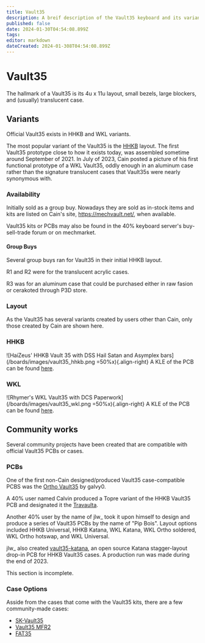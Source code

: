 ```yaml
---
title: Vault35
description: A breif description of the Vault35 keyboard and its variants, originally designed by Cain of MechVault
published: false
date: 2024-01-30T04:54:08.899Z
tags: 
editor: markdown
dateCreated: 2024-01-308T04:54:08.899Z
---
```


# Vault35

The hallmark of a Vault35 is its 4u x 11u layout, small bezels, large blockers, and (usually) translucent case.

## Variants

Official Vault35 exists in HHKB and WKL variants.

The most popular variant of the Vault35 is the [HHKB](https://hhkeyboard.us/blog/the-mystery-behind-the-ctrl-key-and-unique-hhkb-layout) layout.
The first Vault35 prototype close to how it exists today, was assembled sometime around September of 2021.
In July of 2023, Cain posted a picture of his first functional prototype of a WKL Vault35, oddly enough in an aluminum case rather than the signature translucent cases that Vault35s were nearly synonymous with.

### Availability

Initially sold as a group buy.
Nowadays they are sold as in-stock items and kits are listed on Cain's site, https://mechvault.net/, when available.

Vault35 kits or PCBs may also be found in the 40% keyboard server's buy-sell-trade forum or on mechmarket.

#### Group Buys

Several group buys ran for Vault35 in their initial HHKB layout.

R1 and R2 were for the translucent acrylic cases.

R3 was for an aluminum case that could be purchased either in raw fasion or cerakoted through P3D store.

### Layout

As the Vault35 has several variants created by users other than Cain, only those created by Cain are shown here. 

### HHKB

![HaiZeus' HHKB Vault 35 with DSS Hail Satan and Asymplex bars](/boards/images/vault35_hhkb.png =50%x){.align-right}
A KLE of the PCB can be found [here](http://www.keyboard-layout-editor.com/##@_name=Vault35%20HHKB&author=MechVault%3B&@_a:7%3B&=Q&=W&=E&=R&=T&=Y&=U&=I&=O&=P&=BACK%20SPACE%3B&@_w:1.25%3B&=A&=S&=D&=F&=G&=H&=J&=K&=L&_w:1.75%3B&=ENTER%3B&@_w:1.75%3B&=Z&=X&=C&=V&=B&=N&=M&_a:5%3B&=%0A,%0A%0A%0A%0A%0A%3C&=%0A.%0A%0A%0A%0A%0A%3E&_w:1.25%3B&=%0A%2F%2F%0A%0A%0A%0A%0A%3F%3B&@_x:1.5&c=%2338c2d0&a:7&w:1.25%3B&=&_w:1.25%3B&=&_w:3%3B&=&_w:1.25%3B&=&_w:1.25%3B&=%3B&@_x:1.5%3B&=&_w:1.25%3B&=&_w:1.75%3B&=&_w:1.75%3B&=&_w:1.25%3B&=&=%3B&@_x:1.5%3B&=&=&_w:2%3B&=&_w:2%3B&=&=&=%3B&@_x:1.5&w:1.5%3B&=&_w:2.25%3B&=&_w:2.75%3B&=&_w:1.5%3B&=%3B&@_x:1.5%3B&=&_w:3%3B&=&_w:3%3B&=&=%3B&@_x:1.5%3B&=&_w:6%3B&=&=).

### WKL

![Rhymer's WKL Vault35 with DCS Paperwork](/boards/images/vault35_wkl.png =50%x){.align-right}
A KLE of the PCB can be found [here](http://www.keyboard-layout-editor.com/##@_name=Vault35%20WKL&author=MechVault%3B&@_a:7%3B&=Q&=W&=E&=R&=T&=Y&=U&=I&=O&=P&=BACK%20SPACE%3B&@_w:1.25%3B&=A&=S&=D&=F&=G&=H&=J&=K&=L&_w:1.75%3B&=ENTER%3B&@_w:1.75%3B&=Z&=X&=C&=V&=B&=N&=M&_a:5%3B&=%0A,%0A%0A%0A%0A%0A%3C&=%0A.%0A%0A%0A%0A%0A%3E&_w:1.25%3B&=%0A%2F%2F%0A%0A%0A%0A%0A%3F%3B&@_a:7&w:1.5%3B&=&_x:1&c=%2338c2d0&w:1.25%3B&=&_w:1.75%3B&=&_w:1.75%3B&=&_w:1.25%3B&=&_x:1&c=%23cccccc&w:1.5%3B&=%3B&@_x:2.5&c=%2338c2d0%3B&=&_w:2%3B&=&_w:2%3B&=&=%3B&@_x:2.5&w:3%3B&=&_w:3%3B&=%3B&@_x:2.5&w:1.5%3B&=&_w:3%3B&=&_w:1.5%3B&=%3B&@_x:2.5&w:6%3B&=).

## Community works

Several community projects have been created that are compatible with official Vault35 PCBs or cases.

### PCBs

One of the first non-Cain designed/produced Vault35 case-compatible PCBS was the [Ortho Vault35](https://github.com/galvy0/vault35_ortho) by galvy0.

A 40% user named Calvin produced a Topre variant of the HHKB Vault35 PCB and designated it the [Travaulta](https://github.com/calvin-mcd/travaulta-files).

Another 40% user by the name of jlw_ took it upon himself to design and produce a series of Vault35 PCBs by the name of "Pip Bois". Layout options included HHKB Universal, HHKB Katana, WKL Katana, WKL Ortho soldered, WKL Ortho hotswap, and WKL Universal.

jlw_ also created [vault35-katana](https://github.com/josh-l-wang/vault35-katana), an open source Katana stagger-layout drop-in PCB for HHKB Vault35 cases.
A production run was made during the end of 2023.

This section is incomplete.

### Case Options

Asside from the cases that come with the Vault35 kits, there are a few community-made cases:
- [SK-Vault35](https://github.com/seirin-blu/SK-Vault35-Case)
- [Vault35 MFR2](https://github.com/seirin-blu/Vault35-MFR2)
- [FAT35]()
